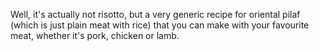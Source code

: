 Well, it's actually not risotto, but a very generic recipe for oriental pilaf (which is just plain meat with rice) that you can make with your favourite meat, whether it's pork, chicken or lamb.